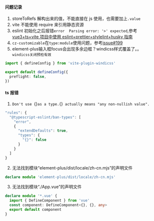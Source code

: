 #### 问题记录

1. storeToRefs 解构出来的值，不能直接在 js 使用，也需要加上`.value`
2. vite 不能使用 require 来引用静态资源
3. eslint 初始化之后报错`error  Parsing error: '>' expected`,参考[vue3+ts+vite 项目中使用 eslint+prettier+stylelint+husky 指南](https://juejin.cn/post/7118294114734440455)
4. `cz-customizable`在`type:module`使用问题，参考[issue#199](https://github.com/leoforfree/cz-customizable/issues/199)
5. element-plus输入框focus会出现多余边框？windicss样式覆盖了。。`windicss关闭预检有效`
```ts
import { defineConfig } from 'vite-plugin-windicss'

export default defineConfig({
  preflight: false,
})
```
#### ts 报错

1. `Don't use `{}`as a type.`{}` actually means "any non-nullish value".`

```js
"rules": {
  "@typescript-eslint/ban-types": [
    "error",
    {
      "extendDefaults": true,
      "types": {
        "{}": false
      }
    }
  ]
}
```

2. 无法找到模块“element-plus/dist/locale/zh-cn.mjs”的声明文件

```ts
declare module 'element-plus/dist/locale/zh-cn.mjs'
```

3. 无法找到模块“./App.vue”的声明文件

```ts
declare module '*.vue' {
  import { DefineComponent } from 'vue'
  const component: DefineComponent<{}, {}, any>
  export default component
}
```